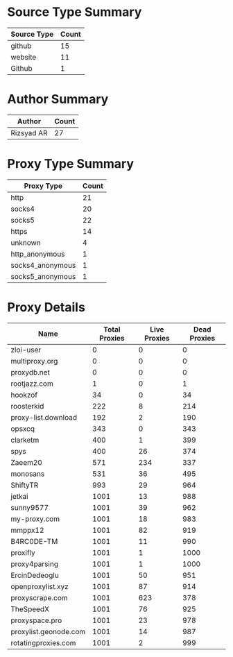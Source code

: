 # Source Type Summary

| Source Type | Count |
|-------------|-------|
| github | 15 |
| website | 11 |
| Github | 1 |


# Author Summary

| Author | Count |
|--------|-------|
| Rizsyad AR | 27 |


# Proxy Type Summary

| Proxy Type | Count |
|------------|-------|
| http | 21 |
| socks4 | 20 |
| socks5 | 22 |
| https | 14 |
| unknown | 4 |
| http_anonymous | 1 |
| socks4_anonymous | 1 |
| socks5_anonymous | 1 |


# Proxy Details

| Name | Total Proxies | Live Proxies | Dead Proxies |
|------|---------------|--------------|---------------|
| zloi-user | 0 | 0 | 0 |
| multiproxy.org | 0 | 0 | 0 |
| proxydb.net | 0 | 0 | 0 |
| rootjazz.com | 1 | 0 | 1 |
| hookzof | 34 | 0 | 34 |
| roosterkid | 222 | 8 | 214 |
| proxy-list.download | 192 | 2 | 190 |
| opsxcq | 343 | 0 | 343 |
| clarketm | 400 | 1 | 399 |
| spys | 400 | 26 | 374 |
| Zaeem20 | 571 | 234 | 337 |
| monosans | 531 | 36 | 495 |
| ShiftyTR | 993 | 29 | 964 |
| jetkai | 1001 | 13 | 988 |
| sunny9577 | 1001 | 39 | 962 |
| my-proxy.com | 1001 | 18 | 983 |
| mmppx12 | 1001 | 82 | 919 |
| B4RC0DE-TM | 1001 | 11 | 990 |
| proxifly | 1001 | 1 | 1000 |
| proxy4parsing | 1001 | 1 | 1000 |
| ErcinDedeoglu | 1001 | 50 | 951 |
| openproxylist.xyz | 1001 | 87 | 914 |
| proxyscrape.com | 1001 | 623 | 378 |
| TheSpeedX | 1001 | 76 | 925 |
| proxyspace.pro | 1001 | 23 | 978 |
| proxylist.geonode.com | 1001 | 14 | 987 |
| rotatingproxies.com | 1001 | 2 | 999 |
